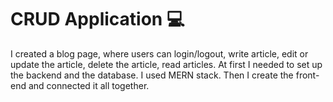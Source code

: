 # CRUD Application 💻

I created a blog page, where users can login/logout, write article, edit or update the article, delete the article, read articles. At first I needed to set up the backend and the database. I used MERN stack. Then I create the front-end and connected it all together.




